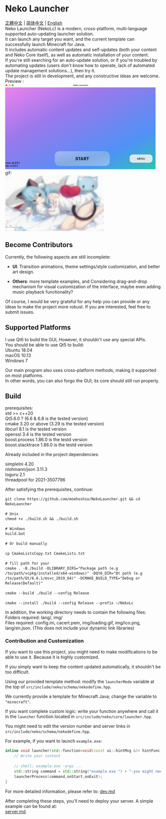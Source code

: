 # Neko Launcher

[正體中文](readme_zh_hant.md) | [简体中文](readme_zh_hans.md) | [English](readme.md)  
Neko Launcher (NekoLc) is a modern, cross-platform, multi-language supported auto-updating launcher solution.  
It can launch any target you want, and the current template can successfully launch Minecraft for Java.  
It includes automatic content updates and self-updates (both your content and Neko Core itself), as well as automatic installation of your content.  
If you're still searching for an auto-update solution, or if you're troubled by automating updates (users don't know how to operate, lack of automated update management solutions...), then try it.  
The project is still in development, and any constructive ideas are welcome.  
Preview :  
![img](resource/img/example1.png)  
gif:  
![img2](resource/img/example2.gif)  

## Become Contributors

Currently, the following aspects are still incomplete:

- **UI**: Transition animations, theme settings/style customization, and better art design.

- **Others**: more template examples, and Considering drag-and-drop mechanism for visual customization of the interface, maybe even adding music playback functionality?

Of course, I would be very grateful for any help you can provide or any ideas to make the project more robust. If you are interested, feel free to submit issues.

## Supported Platforms

I use Qt6 to build the GUI, However, it shouldn't use any special APIs.  
You should be able to use Qt5 to build:  
Ubuntu 18.04  
macOS 10.13  
Windows 7  

Our main program also uses cross-platform methods, making it supported on most platforms.  
In other words, you can also forgo the GUI; its core should still run properly.

## Build

prerequisites:  
std >= c++20  
Qt5.6.0 ? (6.6 & 6.8 is the tested version)  
cmake 3.20 or above (3.29 is the tested version)  
libcurl 8.1 is the tested version  
openssl 3.4 is the tested version  
boost.process 1.86.0 is the testd version  
boost.stacktrace 1.86.0 is the testd version  

Already included in the project dependencies:  

simpleIni 4.20  
nlohmann/json 3.11.3  
loguru 2.1  
threadpool for 2021-3507796

After satisfying the prerequisites, continue:

```shell
git clone https://github.com/moehoshio/NekoLauncher.git && cd NekoLauncher

# Unix
chmod +x ./build.sh && ./build.sh

# Windows
build.bat

# Or build manually

cp CmakeListsCopy.txt CmakeLists.txt

# fill path for your
cmake . -B./build -DLIBRARY_DIRS="Package path (e.g /to/path/vcpkg/installed/x64-windows)" -DQt6_DIR="Qt path (e.g /to/path/Qt/6.6.1/msvc_2019_64)" -DCMAKE_BUILD_TYPE="Debug or Release(Default)"

cmake --build ./build --config Release

cmake --install ./build --config Release --prefix ~/NekoLc
```

In addition, the working directory needs to contain the following files:  
Folders required: lang/, img/  
Files required: config.ini, cacert.pem, img/loading.gif, img/ico.png, lang/en.json. (This does not include your dynamic link libraries)

### Contribution and Customization

If you want to use this project, you might need to make modifications to be able to use it. Because it is highly customized.  

If you simply want to keep the content updated automatically, it shouldn't be too difficult.

Using our provided template method: modify the `launcherMode` variable at the top of `src/include/neko/schema/nekodefine.hpp`.  

We currently provide a template for Minecraft Java; change the variable to `"minecraft"`.  

If you want complete custom logic: write your function anywhere and call it in the `launcher` function located in `src/include/neko/core/launcher.hpp`.  

You might need to edit the version number and server links in `src/include/neko/schema/nekodefine.hpp`.  

For example, if you want to launch `example.exe`:  

```cpp
inline void launcher(std::function<void(const ui::hintMsg &)> hintFunc,std::function<void()> onStart, std::function<void(int)> onExit) {
    // Write your content

    // shell: example.exe -args ...
    std::string command = std::string("example.exe ") + "-you might need some parameters " + "args...";
    launcherProcess(command,onStart,onExit);
}
```

For more detailed information, please refer to:
[dev.md](doc/dev.md)

After completing these steps, you'll need to deploy your server. A simple example can be found at:  
[server.md](doc/server.md).
